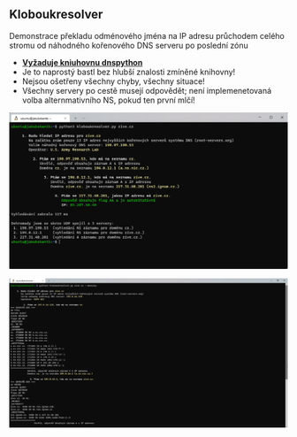 ## Kloboukresolver
Demonstrace překladu odménového jména na IP adresu průchodem celého stromu od náhodného kořenového DNS serveru po poslední zónu
- **[Vyžaduje kniuhovnu dnspython](https://dnspython.readthedocs.io/en/latest/installation.html)**
- Je to naprostý bastl bez hlubší znalosti zmíněné knihovny!
- Nejsou ošetřeny všechny chyby, všechny situace!
- Všechny servery po cestě musejí odpovědět; není implemenetovaná volba alternmativního NS, pokud ten první mlčí!

![Priklad 1](kloboukresolver_priklad.png "Priklad 1")

![Priklad 12](kloboukresolver_priklad2.png "Priklad 2")
